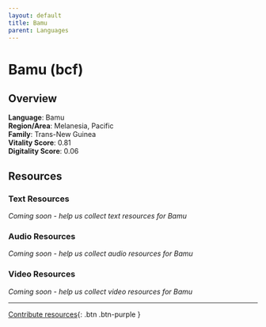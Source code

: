 ```yaml
---
layout: default
title: Bamu
parent: Languages
---
```


# Bamu (bcf)

## Overview

**Language**: Bamu  
**Region/Area**: Melanesia, Pacific  
**Family**: Trans-New Guinea  
**Vitality Score**: 0.81  
**Digitality Score**: 0.06  

## Resources

### Text Resources
*Coming soon - help us collect text resources for Bamu*

### Audio Resources
*Coming soon - help us collect audio resources for Bamu*

### Video Resources
*Coming soon - help us collect video resources for Bamu*

---

[Contribute resources](https://fairtrain.github.io/){: .btn .btn-purple }
